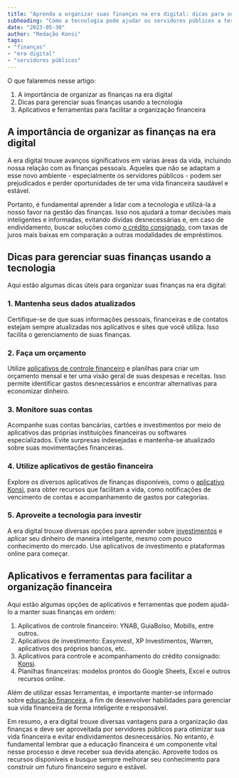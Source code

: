 ```yaml
---
title: "Aprenda a organizar suas finanças na era digital: dicas para servidores públicos"
subheading: "Como a tecnologia pode ajudar os servidores públicos a terem uma vida financeira mais saudável."
date: "2023-05-30"
author: "Redação Konsi"
tags:
- "finanças"
- "era digital"
- "servidores públicos"
---
```


O que falaremos nesse artigo:

1. A importância de organizar as finanças na era digital
2. Dicas para gerenciar suas finanças usando a tecnologia
3. Aplicativos e ferramentas para facilitar a organização financeira

## A importância de organizar as finanças na era digital

A era digital trouxe avanços significativos em várias áreas da vida, incluindo nossa relação com as finanças pessoais. Aqueles que não se adaptam a esse novo ambiente - especialmente os servidores públicos - podem ser prejudicados e perder oportunidades de ter uma vida financeira saudável e estável.

Portanto, é fundamental aprender a lidar com a tecnologia e utilizá-la a nosso favor na gestão das finanças. Isso nos ajudará a tomar decisões mais inteligentes e informadas, evitando dívidas desnecessárias e, em caso de endividamento, buscar soluções como [o crédito consignado](https://konsi.com.br/postagens/5-motivos-para-escolher-o-credito-consignado-publico), com taxas de juros mais baixas em comparação a outras modalidades de empréstimos.

## Dicas para gerenciar suas finanças usando a tecnologia

Aqui estão algumas dicas úteis para organizar suas finanças na era digital:

### 1. Mantenha seus dados atualizados

Certifique-se de que suas informações pessoais, financeiras e de contatos estejam sempre atualizadas nos aplicativos e sites que você utiliza. Isso facilita o gerenciamento de suas finanças.

### 2. Faça um orçamento

Utilize [aplicativos de controle financeiro](https://konsi.com.br/postagens/aplicativo-de-controle-financeiro-confira-otimas-opcoes) e planilhas para criar um orçamento mensal e ter uma visão geral de suas despesas e receitas. Isso permite identificar gastos desnecessários e encontrar alternativas para economizar dinheiro.

### 3. Monitore suas contas

Acompanhe suas contas bancárias, cartões e investimentos por meio de aplicativos das próprias instituições financeiras ou softwares especializados. Evite surpresas indesejadas e mantenha-se atualizado sobre suas movimentações financeiras.

### 4. Utilize aplicativos de gestão financeira

Explore os diversos aplicativos de finanças disponíveis, como o [aplicativo Konsi](https://konsi.com.br/download), para obter recursos que facilitam a vida, como notificações de vencimento de contas e acompanhamento de gastos por categorias.

### 5. Aproveite a tecnologia para investir

A era digital trouxe diversas opções para aprender sobre [investimentos](https://konsi.com.br/postagens/investimento-para-servidores-pblicos-conhecendo-as-melhores-opes) e aplicar seu dinheiro de maneira inteligente, mesmo com pouco conhecimento do mercado. Use aplicativos de investimento e plataformas online para começar.

## Aplicativos e ferramentas para facilitar a organização financeira

Aqui estão algumas opções de aplicativos e ferramentas que podem ajudá-lo a manter suas finanças em ordem:

1. Aplicativos de controle financeiro: YNAB, GuiaBolso, Mobills, entre outros.
2. Aplicativos de investimento: Easynvest, XP Investimentos, Warren, aplicativos dos próprios bancos, etc.
3. Aplicativos para controle e acompanhamento do crédito consignado: [Konsi](https://konsi.com.br/download).
4. Planilhas financeiras: modelos prontos do Google Sheets, Excel e outros recursos online.

Além de utilizar essas ferramentas, é importante manter-se informado sobre [educação financeira](https://konsi.com.br/postagens/a-importncia-da-educao-financeira-para-servidores-pblicos-e-como-implement-la-em-sua-vida), a fim de desenvolver habilidades para gerenciar sua vida financeira de forma inteligente e responsável.

Em resumo, a era digital trouxe diversas vantagens para a organização das finanças e deve ser aproveitada por servidores públicos para otimizar sua vida financeira e evitar endividamentos desnecessários. No entanto, é fundamental lembrar que a educação financeira é um componente vital nesse processo e deve receber sua devida atenção. Aproveite todos os recursos disponíveis e busque sempre melhorar seu conhecimento para construir um futuro financeiro seguro e estável.